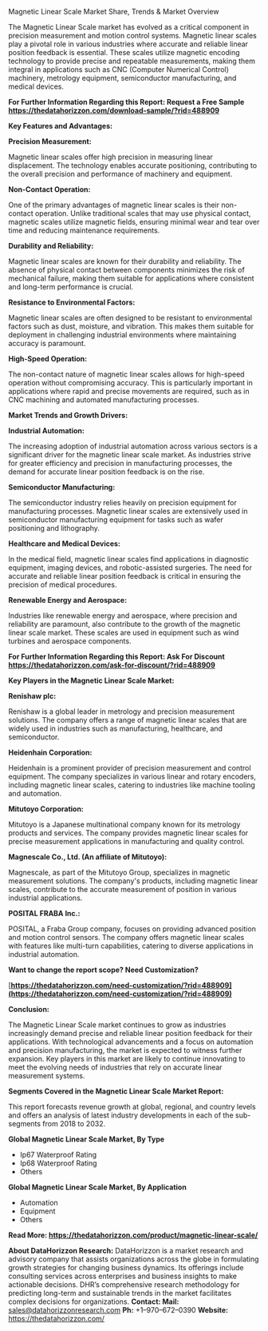 ﻿Magnetic Linear Scale Market Share, Trends & Market Overview

The Magnetic Linear Scale market has evolved as a critical component in precision measurement and motion control systems. Magnetic linear scales play a pivotal role in various industries where accurate and reliable linear position feedback is essential. These scales utilize magnetic encoding technology to provide precise and repeatable measurements, making them integral in applications such as CNC (Computer Numerical Control) machinery, metrology equipment, semiconductor manufacturing, and medical devices.

**For Further Information Regarding this Report: Request a Free Sample <https://thedatahorizzon.com/download-sample/?rid=488909>** 

**Key Features and Advantages:**

**Precision Measurement:**

Magnetic linear scales offer high precision in measuring linear displacement. The technology enables accurate positioning, contributing to the overall precision and performance of machinery and equipment.

**Non-Contact Operation:**

One of the primary advantages of magnetic linear scales is their non-contact operation. Unlike traditional scales that may use physical contact, magnetic scales utilize magnetic fields, ensuring minimal wear and tear over time and reducing maintenance requirements.

**Durability and Reliability:**

Magnetic linear scales are known for their durability and reliability. The absence of physical contact between components minimizes the risk of mechanical failure, making them suitable for applications where consistent and long-term performance is crucial.

**Resistance to Environmental Factors:**

Magnetic linear scales are often designed to be resistant to environmental factors such as dust, moisture, and vibration. This makes them suitable for deployment in challenging industrial environments where maintaining accuracy is paramount.

**High-Speed Operation:**

The non-contact nature of magnetic linear scales allows for high-speed operation without compromising accuracy. This is particularly important in applications where rapid and precise movements are required, such as in CNC machining and automated manufacturing processes.

**Market Trends and Growth Drivers:**

**Industrial Automation:**

The increasing adoption of industrial automation across various sectors is a significant driver for the magnetic linear scale market. As industries strive for greater efficiency and precision in manufacturing processes, the demand for accurate linear position feedback is on the rise.

**Semiconductor Manufacturing:**

The semiconductor industry relies heavily on precision equipment for manufacturing processes. Magnetic linear scales are extensively used in semiconductor manufacturing equipment for tasks such as wafer positioning and lithography.

**Healthcare and Medical Devices:**

In the medical field, magnetic linear scales find applications in diagnostic equipment, imaging devices, and robotic-assisted surgeries. The need for accurate and reliable linear position feedback is critical in ensuring the precision of medical procedures.

**Renewable Energy and Aerospace:**

Industries like renewable energy and aerospace, where precision and reliability are paramount, also contribute to the growth of the magnetic linear scale market. These scales are used in equipment such as wind turbines and aerospace components.

**For Further Information Regarding this Report: Ask For Discount <https://thedatahorizzon.com/ask-for-discount/?rid=488909>** 

**Key Players in the Magnetic Linear Scale Market:**

**Renishaw plc:**

Renishaw is a global leader in metrology and precision measurement solutions. The company offers a range of magnetic linear scales that are widely used in industries such as manufacturing, healthcare, and semiconductor.

**Heidenhain Corporation:**

Heidenhain is a prominent provider of precision measurement and control equipment. The company specializes in various linear and rotary encoders, including magnetic linear scales, catering to industries like machine tooling and automation.

**Mitutoyo Corporation:**

Mitutoyo is a Japanese multinational company known for its metrology products and services. The company provides magnetic linear scales for precise measurement applications in manufacturing and quality control.

**Magnescale Co., Ltd. (An affiliate of Mitutoyo):**

Magnescale, as part of the Mitutoyo Group, specializes in magnetic measurement solutions. The company's products, including magnetic linear scales, contribute to the accurate measurement of position in various industrial applications.

**POSITAL FRABA Inc.:**

POSITAL, a Fraba Group company, focuses on providing advanced position and motion control sensors. The company offers magnetic linear scales with features like multi-turn capabilities, catering to diverse applications in industrial automation.

**Want to change the report scope? Need Customization?**

[**https://thedatahorizzon.com/need-customization/?rid=488909](https://thedatahorizzon.com/need-customization/?rid=488909)** 

**Conclusion:**

The Magnetic Linear Scale market continues to grow as industries increasingly demand precise and reliable linear position feedback for their applications. With technological advancements and a focus on automation and precision manufacturing, the market is expected to witness further expansion. Key players in this market are likely to continue innovating to meet the evolving needs of industries that rely on accurate linear measurement systems.

**Segments Covered in the Magnetic Linear Scale Market Report:**

This report forecasts revenue growth at global, regional, and country levels and offers an analysis of latest industry developments in each of the sub-segments from 2018 to 2032.

**Global Magnetic Linear Scale Market, By Type**

- Ip67 Waterproof Rating
- Ip68 Waterproof Rating
- Others

**Global Magnetic Linear Scale Market, By Application**

- Automation
- Equipment
- Others

**Read More: <https://thedatahorizzon.com/product/magnetic-linear-scale/>** 

**About DataHorizzon Research:**DataHorizzon is a market research and advisory company that assists organizations across the globe in formulating growth strategies for changing business dynamics. Its offerings include consulting services across enterprises and business insights to make actionable decisions. DHR’s comprehensive research methodology for predicting long-term and sustainable trends in the market facilitates complex decisions for organizations.**Contact:Mail:** sales@datahorizzonresearch.com**Ph:** +1–970–672–0390**Website:** https://thedatahorizzon.com/


